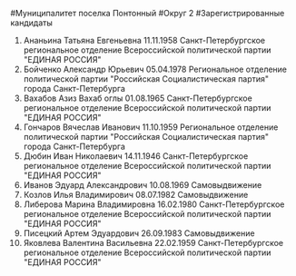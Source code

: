 #Муниципалитет
поселка Понтонный
#Округ
2
#Зарегистрированные кандидаты
1. Ананьина Татьяна Евгеньевна 11.11.1958
Санкт-Петербургское региональное отделение Всероссийской политической партии "ЕДИНАЯ РОССИЯ"
2. Бойченко Александр Юрьевич 05.04.1978
Региональное отделение политической партии "Российская Социалистическая партия" города Санкт-Петербурга
3. Вахабов Азиз Вахаб оглы 01.08.1965
Санкт-Петербургское региональное отделение Всероссийской политической партии "ЕДИНАЯ РОССИЯ"
4. Гончаров Вячеслав Иванович 11.10.1959
Региональное отделение политической партии "Российская Социалистическая партия" города Санкт-Петербурга
5. Дюбин Иван Николаевич 14.11.1946
Санкт-Петербургское региональное отделение Всероссийской политической партии "ЕДИНАЯ РОССИЯ"
6. Иванов Эдуард Александрович 10.08.1969
Самовыдвижение
7. Козлов Илья Владимирович 08.07.1982
Самовыдвижение
8. Либерова Марина Владимировна 16.02.1980
Санкт-Петербургское региональное отделение Всероссийской политической партии "ЕДИНАЯ РОССИЯ"
9. Писецкий Артем Эдуардович 26.09.1983
Самовыдвижение
10. Яковлева Валентина Васильевна 22.02.1959
Санкт-Петербургское региональное отделение Всероссийской политической партии "ЕДИНАЯ РОССИЯ"
